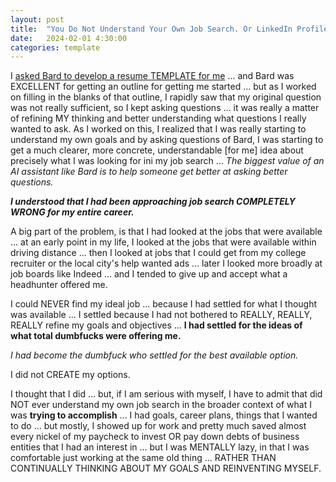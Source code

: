 ```yaml
---
layout: post
title:  "You Do Not Understand Your Own Job Search. Or LinkedIn Profile."
date:   2024-02-01 4:30:00
categories: template
---
```


I [asked Bard to develop a resume TEMPLATE for me](https://g.co/bard/share/8a05e2400b69) ... and Bard was EXCELLENT for getting an outline for getting me started ... but as I worked on filling in the blanks of that outline, I rapidly saw that my original question was not really sufficient, so I kept asking questions ... it was really a matter of refining MY thinking and better understanding what questions I really wanted to ask. As I worked on this, I realized that I was really starting to understand my own goals and by asking questions of Bard, I was starting to get a much clearer, more concrete, understandable [for me] idea about precisely what I was looking for ini my job search ... *The biggest value of an AI assistant like Bard is to help someone get better at asking better questions.*

***I understood that I had been approaching job search COMPLETELY WRONG for my entire career.***

A big part of the problem, is that I had looked at the jobs that were available ... at an early point in my life, I looked at the jobs that were available within driving distance ... then I looked at jobs that I could get from my college recruiter or the local city's help wanted ads ... later I looked more broadly at job boards like Indeed ... and I tended to give up and accept what a headhunter offered me.

I could NEVER find my ideal job ... because I had settled for what I thought was available ... I settled because I had not bothered to REALLY, REALLY, REALLY refine my goals and objectives ... **I had settled for the ideas of what total dumbfucks were offering me.**

*I had become the dumbfuck who settled for the best available option.*  

I did not CREATE my options. 

I thought that I did ... but, if I am serious with myself, I have to admit that did NOT ever understand my own job search in the broader context of what I was **trying to accomplish** ... I had goals, career plans, things that I wanted to do ... but mostly, I showed up for work and pretty much saved almost every nickel of my paycheck to invest OR pay down debts of business entities that I had an interest in ... but I was MENTALLY lazy, in that I was comfortable just working at the same old thing ... RATHER THAN CONTINUALLY THINKING ABOUT MY GOALS AND REINVENTING MYSELF.



